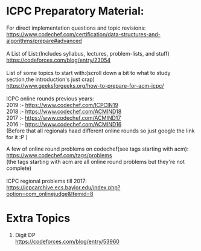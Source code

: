 # ICPC Preparatory Material:

For direct implementation questions and topic revisions:<br>
https://www.codechef.com/certification/data-structures-and-algorithms/prepare#advanced<br>
<br>
A List of List:(Includes syllabus, lectures, problem-lists, and stuff)<br>
https://codeforces.com/blog/entry/23054<br>
<br>
List of some topics to start with:(scroll down a bit to what to study section,the introduction's just crap)<br>
https://www.geeksforgeeks.org/how-to-prepare-for-acm-icpc/<br>
<br>
ICPC online rounds previous years:<br>
2019 :- https://www.codechef.com/ICPCIN19<br>
2018 :- https://www.codechef.com/ACMIND18<br>
2017 :- https://www.codechef.com/ACMIND17<br>
2016 :- https://www.codechef.com/ACMIND16<br>
(Before that all regionals haad different online rounds so just google the link for it :P )<br>

A few of online round problems on codechef(see tags starting with acm):<br>
https://www.codechef.com/tags/problems<br>
(the tags starting with acm are all online round problems but they're not complete)<br>
<br>
ICPC regional problems till 2017:<br>
https://icpcarchive.ecs.baylor.edu/index.php?option=com_onlinejudge&Itemid=8<br>

# Extra Topics
1. Digit DP<br>
https://codeforces.com/blog/entry/53960
